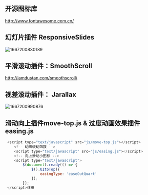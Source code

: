 ##  

## 开源图标库

http://www.fontawesome.com.cn/

## 幻灯片插件 ResponsiveSlides

![1667200830189](C:\Users\Hownone\AppData\Roaming\Typora\typora-user-images\1667200830189.png)

## 平滑滚动插件：SmoothScroll

http://iamdustan.com/smoothscroll/

## 视差滚动插件： Jarallax

![1667200990876](C:\Users\Hownone\AppData\Roaming\Typora\typora-user-images\1667200990876.png)



## 滑动向上插件move-top.js & 过度动画效果插件 easing.js

```javascript
 <script type="text/javascript" src="js/move-top.js"></script>
    <!-- 动画缓动函数 -->
    <script type="text/javascript" src="js/easing.js"></script>
    <!-- 向上滑动小图标 -->
    <script type="text/javascript">
        $(document).ready(() => {
            $().UItoTop({
                easingType: 'easeOutQuart'
            });
        });
 </script>详细
```




